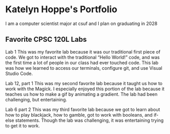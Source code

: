 
# Katelyn Hoppe's Portfolio

I am a computer scientist major at csuf and I plan on graduating in 2028

## Favorite CPSC 120L Labs

Lab 1
This was my favorite lab because it was our traditional first piece of code. We got to interact with the traditional “Hello World!” code, and was the first time a lot of people in our class had ever touched code. This lab was how we learned to access our terminals, configure git, and use Visual Studio Code.

Lab 12, part 1
This was my second favorite lab because it taught us how to work with the Magick. I especially enjoyed this portion of the lab because it teaches us how to make a gif by animating a gradient. The lab had been challenging, but entertaining.

Lab 6 part 2
This was my third favorite lab because we got to learn about how to play blackjack, how to gamble, got to work with booleans, and if-else statements. Though the lab was challenging, it was entertaining trying to get it to work.
